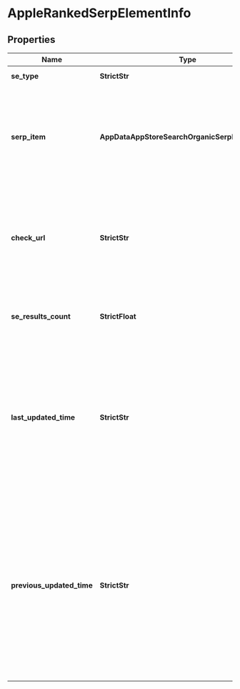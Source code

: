 # AppleRankedSerpElementInfo


## Properties

| Name | Type | Description | Notes |
|------------ | ------------- | ------------- | -------------|
**se_type** | **StrictStr** | search engine type |[optional]|
**serp_item** | **AppDataAppStoreSearchOrganicSerpElementItem** | contains data on the SERP element<br>the list of supported SERP elements can be found below |[optional]|
**check_url** | **StrictStr** | direct URL to search engine results<br>you can use it to make sure that we provided accurate results |[optional]|
**se_results_count** | **StrictFloat** | number of search results for the returned keyword |[optional]|
**last_updated_time** | **StrictStr** | date and time when SERP data was updated<br>in the UTC format: “yyyy-mm-dd hh-mm-ss +00:00”<br>example:<br>2019-11-15 12:57:46 +00:00 |[optional]|
**previous_updated_time** | **StrictStr** | previous to the most recent date and time when SERP data was updated<br>in the UTC format: “yyyy-mm-dd hh-mm-ss +00:00”<br>example:<br>2019-10-15 12:57:46 +00:00;<br>in this case, will equal null |[optional]|